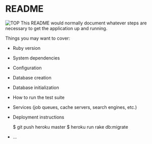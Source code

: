 # README
![TOP](images/line_weather-top.png "filename")
This README would normally document whatever steps are necessary to get the
application up and running.

Things you may want to cover:

* Ruby version

* System dependencies

* Configuration

* Database creation

* Database initialization

* How to run the test suite

* Services (job queues, cache servers, search engines, etc.)

* Deployment instructions
  <!-- $ git add .
  $ git commit -m "[コミットメッセージ]"
  $ git push origin master -->
  $ git push heroku master
  $ heroku run rake db:migrate

* ...
